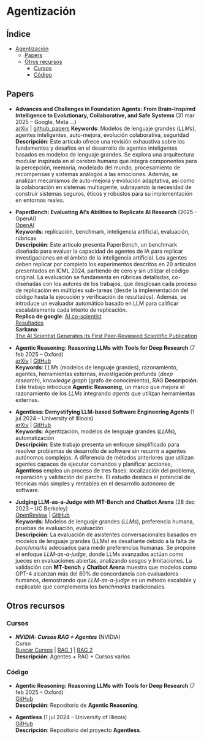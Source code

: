 # Agentización

## Índice

- [Agentización](#agentización)
  - [Papers](#papers)
  - [Otros recursos](#otros-recursos)
    - [Cursos](#cursos)
    - [Código](#código)

## Papers

* **Advances and Challenges in Foundation Agents: From Brain-Inspired Intelligence to Evolutionary, Collaborative, and Safe Systems** (31 mar 2025 – Google, Meta ...)  
  [arXiv](https://www.arxiv.org/abs/2504.01990) | [github_papers](https://github.com/FoundationAgents/awesome-foundation-agents?tab=readme-ov-file)
  **Keywords**: Modelos de lenguaje grandes (*LLMs*), agentes inteligentes, auto-mejora, evolución colaborativa, seguridad  
  **Descripción**: Este artículo ofrece una revisión exhaustiva sobre los fundamentos y desafíos en el desarrollo de agentes inteligentes basados en modelos de lenguaje grandes. Se explora una arquitectura modular inspirada en el cerebro humano que integra componentes para la percepción, memoria, modelado del mundo, procesamiento de recompensas y sistemas análogos a las emociones. Además, se analizan mecanismos de auto-mejora y evolución adaptativa, así como la colaboración en sistemas multiagente, subrayando la necesidad de construir sistemas seguros, éticos y robustos para su implementación en entornos reales.

* **PaperBench: Evaluating AI’s Abilities to Replicate AI Research** (2025 – OpenAI)  
  [OpenAI](https://cdn.openai.com/papers/22265bac-3191-44e5-b057-7aaacd8e90cd/paperbench.pdf)  
  **Keywords**: replicación, benchmark, inteligencia artificial, evaluación, rúbricas  
  **Descripción**: Este artículo presenta PaperBench, un benchmark diseñado para evaluar la capacidad de agentes de IA para replicar investigaciones en el ámbito de la inteligencia artificial. Los agentes deben replicar por completo los experimentos descritos en 20 artículos presentados en ICML 2024, partiendo de cero y sin utilizar el código original. La evaluación se fundamenta en rúbricas detalladas, co-diseñadas con los autores de los trabajos, que desglosan cada proceso de replicación en múltiples sub-tareas (desde la implementación del código hasta la ejecución y verificación de resultados). Además, se introduce un evaluador automático basado en LLM para calificar escalablemente cada intento de replicación.  
  **Replica de google**: 
  [AI co-scientist](https://research.google/blog/accelerating-scientific-breakthroughs-with-an-ai-co-scientist/)  
  [Resultados](https://www.forbes.com/sites/lesliekatz/2025/02/19/google-unveils-ai-co-scientist-to-supercharge-research-breakthroughs/)  
  **Sarkana**:  
  [The AI Scientist Generates its First Peer-Reviewed Scientific Publication](https://sakana.ai/ai-scientist-first-publication/)

* **Agentic Reasoning: Reasoning LLMs with Tools for Deep Research** (7 feb 2025 – Oxford)  
  [arXiv](https://arxiv.org/abs/2502.04644) | [GitHub](https://github.com/theworldofagents/Agentic-Reasoning)  
  **Keywords**: *LLMs* (modelos de lenguaje grandes), razonamiento, agentes, herramientas externas, investigación profunda (*deep research*), *knowledge graph* (grafo de conocimiento), RAG
  **Descripción**: Este trabajo introduce **Agentic Reasoning**, un marco que mejora el razonamiento de los *LLMs* integrando *agents* que utilizan herramientas externas.  


* **Agentless: Demystifying LLM-based Software Engineering Agents** (1 jul 2024 – University of Illinois)  
  [arXiv](https://arxiv.org/abs/2407.01489) | [GitHub](https://github.com/OpenAutoCoder/Agentless)  
  **Keywords**: Agentización, modelos de lenguaje grandes (*LLMs*), automatización  
  **Descripción**: Este trabajo presenta un enfoque simplificado para resolver problemas de desarrollo de software sin recurrir a agentes autónomos complejos. A diferencia de métodos anteriores que utilizan agentes capaces de ejecutar comandos y planificar acciones, **Agentless** emplea un proceso de tres fases: localización del problema, reparación y validación del parche. El estudio destaca el potencial de técnicas más simples y rentables en el desarrollo autónomo de software.


* **Judging LLM-as-a-Judge with MT-Bench and Chatbot Arena** (28 dec 2023 – UC Berkeley)  
  [OpenReview](https://openreview.net/forum?id=uccHPGDlao) | [GitHub](https://github.com/lm-sys/FastChat/tree/main/fastchat/llm_judge)  
  **Keywords**: Modelos de lenguaje grandes (*LLMs*), preferencia humana, pruebas de evaluación, evaluación  
  **Descripción**: La evaluación de asistentes conversacionales basados en modelos de lenguaje grandes (LLMs) es desafiante debido a la falta de *benchmarks* adecuados para medir preferencias humanas. Se propone el enfoque *LLM-as-a-judge*, donde LLMs avanzados actúan como jueces en evaluaciones abiertas, analizando sesgos y limitaciones. La validación con **MT-bench** y **Chatbot Arena** muestra que modelos como GPT-4 alcanzan más del 80% de concordancia con evaluadores humanos, demostrando que *LLM-as-a-judge* es un método escalable y explicable que complementa los *benchmarks* tradicionales.

## Otros recursos

### Cursos

* ***NVIDIA: Cursos RAG + Agentes*** (NVIDIA)  
  Curso  
  [Buscar Cursos](https://www.nvidia.com/en-us/training/find-training/) | [RAG 1](https://learn.nvidia.com/courses/course-detail?course_id=course-v1:DLI+S-FX-15+V1) | [RAG 2](https://learn.nvidia.com/courses/course-detail?course_id=course-v1:DLI+S-FX-16+V1)  
  **Descripción**: Agentes + RAG + Cursos varios

### Código


* **Agentic Reasoning: Reasoning LLMs with Tools for Deep Research** (7 feb 2025 – Oxford)  
  [GitHub](https://github.com/theworldofagents/Agentic-Reasoning)  
  **Descripción**: Repositorio de **Agentic Reasoning**.


* **Agentless**  (1 jul 2024 – University of Illinois)  
  [GitHub](https://github.com/OpenAutoCoder/Agentless)  
  **Descripción**: Repositorio del proyecto **Agentless**.
